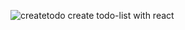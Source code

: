 
![createtodo](https://user-images.githubusercontent.com/59754248/212527375-b1273efb-18b5-4060-9ae4-822f0ab33758.PNG)
create todo-list with react
